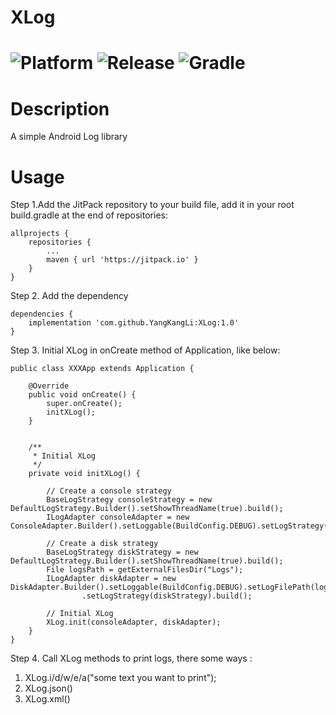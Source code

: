 # XLog

![Platform](https://img.shields.io/badge/platform-Android-blue.svg)  ![Release](https://img.shields.io/badge/release-1.0-blue.svg)  ![Gradle](https://img.shields.io/badge/gradle-3.5.3-blue.svg)
=====

Description
=====
A simple Android Log library

Usage
=====

Step 1.Add the JitPack repository to your build file, add it in your root build.gradle at the end of repositories:

```
allprojects {
    repositories {
        ...
        maven { url 'https://jitpack.io' }
	}
}
```
Step 2. Add the dependency

```
dependencies {
	implementation 'com.github.YangKangLi:XLog:1.0'
}
```
Step 3. Initial XLog in onCreate method of Application, like below:
```
public class XXXApp extends Application {

    @Override
    public void onCreate() {
        super.onCreate();
        initXLog();
    }


    /**
     * Initial XLog
     */
    private void initXLog() {

        // Create a console strategy
        BaseLogStrategy consoleStrategy = new DefaultLogStrategy.Builder().setShowThreadName(true).build();
        ILogAdapter consoleAdapter = new ConsoleAdapter.Builder().setLoggable(BuildConfig.DEBUG).setLogStrategy(consoleStrategy).build();

        // Create a disk strategy
        BaseLogStrategy diskStrategy = new DefaultLogStrategy.Builder().setShowThreadName(true).build();
        File logsPath = getExternalFilesDir("Logs");
        ILogAdapter diskAdapter = new DiskAdapter.Builder().setLoggable(BuildConfig.DEBUG).setLogFilePath(logsPath)
                .setLogStrategy(diskStrategy).build();

        // Initial XLog
        XLog.init(consoleAdapter, diskAdapter);
    }
}
```
Step 4. Call XLog methods to print logs, there some ways :
1) XLog.i/d/w/e/a("some text you want to print");
2) XLog.json() 
3) XLog.xml()